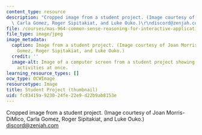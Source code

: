 ```yaml
---
content_type: resource
description: "Cropped image from a student project. (Image courtesy of Joan Morris-DiMico,\
  \ Carla Gomez, Roger Sipitakiat, and Luke Ouko.)\r\ndiscord@zenjah.com"
file: /courses/mas-964-common-sense-reasoning-for-interactive-applications-fall-2002/fc83419a923024fe22e9d22b9ab8153e_mas-964f02-th.jpg
file_type: image/jpeg
image_metadata:
  caption: Image from a student project. (Image courtesy of Joan Morris-DiMico, Carla
    Gomez, Roger Sipitakiat, and Luke Ouko.)
  credit: ''
  image-alt: Image of a computer screen from a student project showing four different
    activities at once.
learning_resource_types: []
ocw_type: OCWImage
resourcetype: Image
title: Student Project (thumbnail)
uid: fc83419a-9230-24fe-22e9-d22b9ab8153e
---
```

Cropped image from a student project. (Image courtesy of Joan Morris-DiMico, Carla Gomez, Roger Sipitakiat, and Luke Ouko.)
discord@zenjah.com

